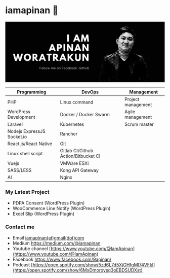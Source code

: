 # iamapinan 👋

<img src="https://raw.githubusercontent.com/iamapinan/iamapinan/master/Welcome%20to%20iamapinan.png">

| Programming                 | DevOps                               | Management         |
|-----------------------------|--------------------------------------|--------------------|
| PHP                         | Linux command                        | Project management |
| WordPress Development       | Docker / Docker Swarm                | Agile management   |
| Laravel                     | Kubernetes                           | Scrum master       |
| Nodejs ExpressJS Socket\.io | Rancher                              |                    |
| React\.js/React Native      | Git                                  |                    |
| Linux shell script          | Gitlab CI/Github Action/Bitbucket CI |                    |
| Vuejs                       | VMWare ESXi                          |                    |
| SASS/LESS                   | Kong API Gateway                     |                    |
| AI                          | Nginx                                |                    |


### My Latest Project
- PDPA Consent (WordPress Plugin)
- WooCommerce Line Notify (WordPress Plugin)
- Excel Slip (WordPress Plugin)

### Contact me
- Email [iamapinan(at)gmail(dot)com](mailto:iamapinan@gmail.com)
- Medium https://medium.com/@iamapinan
- Youtube channel [https://www.youtube.com/@IamApinan](https://www.youtube.com/@IamApinan)
- Facebook https://www.facebook.com/9apinan/
- Podcast [https://open.spotify.com/show/5zd6L7d5XjGHfgMl74VFkl](https://open.spotify.com/show/6MxDmorxysq3oEBDSUDXst)
